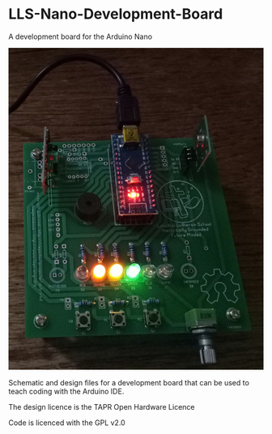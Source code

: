 # LLS-Nano-Development-Board
A development board for the Arduino Nano

![LLS Development Board](Nano-Development-Board-Alive.jpg)

Schematic and design files for a development board that can be used to teach coding with the Arduino IDE.

The design licence is the TAPR Open Hardware Licence

Code is licenced with the GPL v2.0
